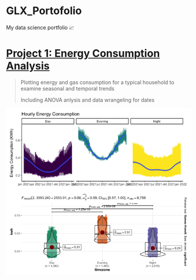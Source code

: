 # GLX_Portofolio
My data science portfolio :chart_with_upwards_trend:

# [Project 1: Energy Consumption Analysis](https://github.com/glxdata/energy_project)

> Plotting energy and gas consumption for a typical household to examine seasonal and temporal trends
> 
> Including ANOVA anlysis and data wrangeling for dates

![](images/kwhHourTimzoneCombined.png?raw=true)
